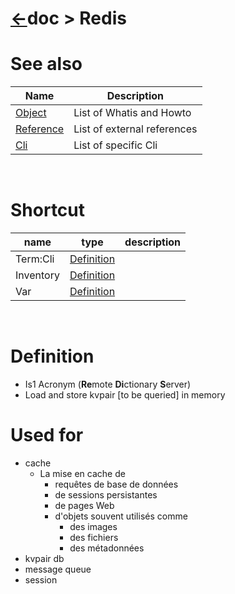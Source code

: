 # [&larr;][Repo_Readme]doc > Redis


[//]: #(Reference)
[Repo_Readme]:    ../README.md

[Whatis_List]:  ./list/whatis_list.md
[Howto_List]:   ./list/howto_list.md
[Ref_List]:     ./list/ref_list.md
[Cli_List]:     ./list/cli_list.md

[Object_List]:    ./list/obj_list.md
[GitlabCI_Whatis]:   ../gitlabci/README.md
[Cli_whatis]:        ../term/whatis/cli_whatis.md
[Inventory_whatis]:  ./whatis/inventory_whatis.md
[Var_whatis]:        ./whatis/var_whatis.md



# See also

|Name|Description|
|-|-|
|[Object][Object_List]|List of Whatis and Howto
|[Reference][Ref_List]|List of external references
|[Cli][Cli_List]|List of specific Cli
<br>

# Shortcut

|name|type|description|
|-|-|-|
|Term:Cli|[Definition][Cli_Whatis]|
|Inventory|[Definition][Inventory_Whatis]|
|Var|[Definition][Var_Whatis]|
<br>





# Definition
- Is1 Acronym (**Re**mote **Di**ctionary **S**erver)
- Load and store kvpair [to be queried] in memory

# Used for
- cache
  - La mise en cache de 
    - requêtes de base de données
    - de sessions persistantes
    - de pages Web 
    - d'objets souvent utilisés comme 
      - des images
      - des fichiers
      - des métadonnées
- kvpair db
- message queue
- session

